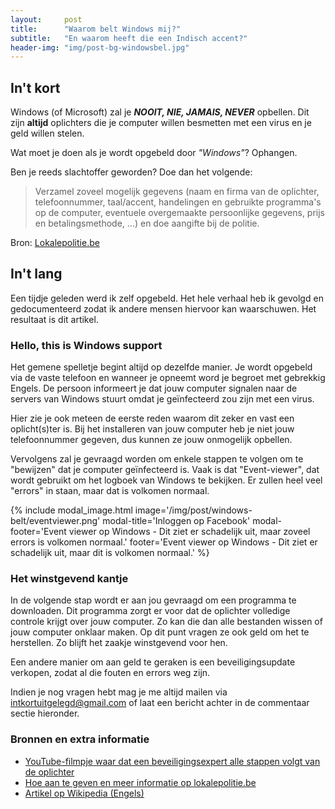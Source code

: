```yaml
---
layout:     post
title:      "Waarom belt Windows mij?"
subtitle:   "En waarom heeft die een Indisch accent?"
header-img: "img/post-bg-windowsbel.jpg"
---
```

## In\'t kort
Windows (of Microsoft) zal je _**NOOIT, NIE, JAMAIS, NEVER**_ opbellen. Dit zijn **altijd** oplichters die je computer willen besmetten met een virus en je geld willen stelen.

Wat moet je doen als je wordt opgebeld door _"Windows"_? Ophangen.

Ben je reeds slachtoffer geworden? Doe dan het volgende:

> Verzamel zoveel mogelijk gegevens (naam en firma van de oplichter, telefoonnummer, taal/accent, handelingen en gebruikte programma's op de computer, eventuele overgemaakte persoonlijke gegevens, prijs en betalingsmethode, ...) en doe aangifte bij de politie.

Bron: [Lokalepolitie.be](http://www.lokalepolitie.be/5396/vragen/criminaliteit-op-internet/microsoft-scam-via-de-telefoon "Lokalepolitie.be")

## In\'t lang

Een tijdje geleden werd ik zelf opgebeld. Het hele verhaal heb ik gevolgd en gedocumenteerd zodat ik andere mensen hiervoor kan waarschuwen. Het resultaat is dit artikel.

### Hello, this is Windows support

Het gemene spelletje begint altijd op dezelfde manier. Je wordt opgebeld via de vaste telefoon en wanneer je opneemt word je begroet met gebrekkig Engels. De persoon informeert je dat jouw computer signalen naar de servers van Windows stuurt omdat je geïnfecteerd zou zijn met een virus.

Hier zie je ook meteen de eerste reden waarom dit zeker en vast een oplicht(s)ter is. Bij het installeren van jouw computer heb je niet jouw telefoonnummer gegeven, dus kunnen ze jouw onmogelijk opbellen.

Vervolgens zal je gevraagd worden om enkele stappen te volgen om te "bewijzen" dat je computer geïnfecteerd is. Vaak is dat "Event-viewer", dat wordt gebruikt om het logboek van Windows te bekijken. Er zullen heel veel "errors" in staan, maar dat is volkomen normaal.

{% include modal_image.html image='/img/post/windows-belt/eventviewer.png' modal-title='Inloggen op Facebook' modal-footer='Event viewer op Windows - Dit ziet er schadelijk uit, maar zoveel errors is volkomen normaal.' footer='Event viewer op Windows - Dit ziet er schadelijk uit, maar dit is volkomen normaal.' %}

### Het winstgevend kantje

In de volgende stap wordt er aan jou gevraagd om een programma te downloaden. Dit programma zorgt er voor dat de oplichter volledige controle krijgt over jouw computer. Zo kan die dan alle bestanden wissen of jouw computer onklaar maken. Op dit punt vragen ze ook geld om het te herstellen. Zo blijft het zaakje winstgevend voor hen.

Een andere manier om aan geld te geraken is een beveiligingsupdate verkopen, zodat al die fouten en errors weg zijn.

Indien je nog vragen hebt mag je me altijd mailen via <intkortuitgelegd@gmail.com> of laat een bericht achter in de commentaar sectie hieronder.

### Bronnen en extra informatie
- [YouTube-filmpje waar dat een beveiligingsexpert alle stappen volgt van de oplichter](https://www.youtube.com/watch?v=8a_edowfgl8 "YouTube-filmpje waar dat een beveiligingsexpert alle stappen volgt van de oplichter")
- [Hoe aan te geven en meer informatie op lokalepolitie.be](http://www.lokalepolitie.be/5396/vragen/criminaliteit-op-internet/microsoft-scam-via-de-telefoon "Hoe aan te geven en meer informatie op lokalepolitie.be")
- [Artikel op Wikipedia (Engels)](https://en.wikipedia.org/wiki/Technical_support_scam "Artikel op Wikipedia (Engels)")